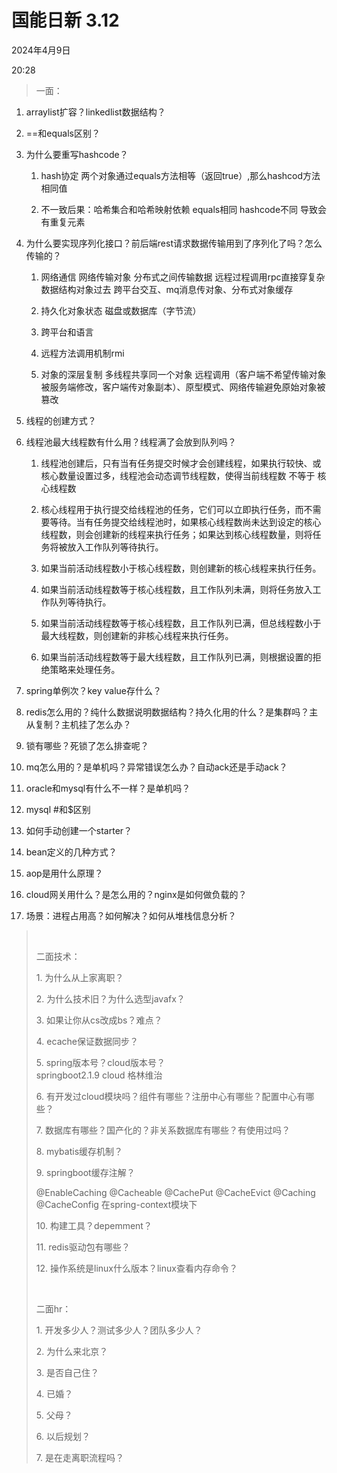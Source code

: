 # 国能日新 3.12

2024年4月9日

20:28

> 一面：

1. arraylist扩容？linkedlist数据结构？

2. ==和equals区别？

3. 为什么要重写hashcode？

    1. hash协定 两个对象通过equals方法相等（返回true）,那么hashcod方法 相同值

    2. 不一致后果：哈希集合和哈希映射依赖 equals相同 hashcode不同 导致会有重复元素

4. 为什么要实现序列化接口？前后端rest请求数据传输用到了序列化了吗？怎么传输的？

    1. 网络通信 网络传输对象 分布式之间传输数据 远程过程调用rpc直接穿复杂数据结构对象过去 跨平台交互、mq消息传对象、分布式对象缓存

    2. 持久化对象状态 磁盘或数据库（字节流）

    3. 跨平台和语言

    4. 远程方法调用机制rmi

    5. 对象的深层复制 多线程共享同一个对象 远程调用（客户端不希望传输对象被服务端修改，客户端传对象副本）、原型模式、网络传输避免原始对象被篡改

5. 线程的创建方式？

6. 线程池最大线程数有什么用？线程满了会放到队列吗？

    1. 线程池创建后，只有当有任务提交时候才会创建线程，如果执行较快、或核心数量设置过多，线程池会动态调节线程数，使得当前线程数 不等于 核心线程数

    2. 核心线程用于执行提交给线程池的任务，它们可以立即执行任务，而不需要等待。当有任务提交给线程池时，如果核心线程数尚未达到设定的核心线程数，则会创建新的线程来执行任务；如果达到核心线程数量，则将任务将被放入工作队列等待执行。

    3. 如果当前活动线程数小于核心线程数，则创建新的核心线程来执行任务。

    4. 如果当前活动线程数等于核心线程数，且工作队列未满，则将任务放入工作队列等待执行。

    5. 如果当前活动线程数等于核心线程数，且工作队列已满，但总线程数小于最大线程数，则创建新的非核心线程来执行任务。

    6. 如果当前活动线程数等于最大线程数，且工作队列已满，则根据设置的拒绝策略来处理任务。

7. spring单例次？key value存什么？

8. redis怎么用的？纯什么数据说明数据结构？持久化用的什么？是集群吗？主从复制？主机挂了怎么办？

9. 锁有哪些？死锁了怎么排查呢？

10. mq怎么用的？是单机吗？异常错误怎么办？自动ack还是手动ack？

11. oracle和mysql有什么不一样？是单机吗？

12. mysql #和\$区别

13. 如何手动创建一个starter？

14. bean定义的几种方式？

15. aop是用什么原理？

16. cloud网关用什么？是怎么用的？nginx是如何做负载的？

17. 场景：进程占用高？如何解决？如何从堆栈信息分析？

>  
>
> 二面技术：
>
> 1\. 为什么从上家离职？
>
> 2\. 为什么技术旧？为什么选型javafx？
>
> 3\. 如果让你从cs改成bs？难点？
>
> 4\. ecache保证数据同步？
>
> 5\. spring版本号？cloud版本号？  
>  springboot2.1.9  cloud 格林维治
>
> 6\. 有开发过cloud模块吗？组件有哪些？注册中心有哪些？配置中心有哪些？
>
> 7\. 数据库有哪些？国产化的？非关系数据库有哪些？有使用过吗？
>
> 8\. mybatis缓存机制？
>
> 9\. springboot缓存注解？
>
> \@EnableCaching \@Cacheable \@CachePut \@CacheEvict \@Caching \@CacheConfig 在spring-context模块下
>
> 10\. 构建工具？depemment？
>
> 11\. redis驱动包有哪些？
>
> 12\. 操作系统是linux什么版本？linux查看内存命令？
>
>  
>
> 二面hr：
>
> 1\. 开发多少人？测试多少人？团队多少人？
>
> 2\. 为什么来北京？
>
> 3\. 是否自己住？
>
> 4\. 已婚？
>
> 5\. 父母？
>
> 6\. 以后规划？
>
> 7\. 是在走离职流程吗？
